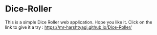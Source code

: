 # Dice-Roller
This is a simple Dice Roller web application.
Hope you like it.
Click on the link to give it a try : https://mr-harshtyagi.github.io/Dice-Roller/
